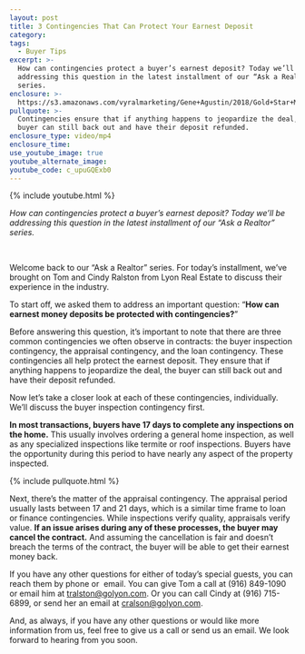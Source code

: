 ```yaml
---
layout: post
title: 3 Contingencies That Can Protect Your Earnest Deposit
category:
tags:
  - Buyer Tips
excerpt: >-
  How can contingencies protect a buyer’s earnest deposit? Today we’ll be
  addressing this question in the latest installment of our “Ask a Realtor”
  series.
enclosure: >-
  https://s3.amazonaws.com/vyralmarketing/Gene+Agustin/2018/Gold+Star+Mortgage+Financial-+Protecting+Earnest+Money+Deposit+with+Contingencies.mp4
pullquote: >-
  Contingencies ensure that if anything happens to jeopardize the deal, the
  buyer can still back out and have their deposit refunded.
enclosure_type: video/mp4
enclosure_time:
use_youtube_image: true
youtube_alternate_image:
youtube_code: c_upuGQExb0
---
```


{% include youtube.html %}

*How can contingencies protect a buyer’s earnest deposit? Today we’ll be addressing this question in the latest installment of our “Ask a Realtor” series.*

<center>&nbsp;</center>

Welcome back to our “Ask a Realtor” series. For today’s installment, we’ve brought on Tom and Cindy Ralston from Lyon Real Estate to discuss their experience in the industry.

To start off, we asked them to address an important question: “**How can earnest money deposits be protected with contingencies?**”

Before answering this question, it’s important to note that there are three common contingencies we often observe in contracts: the buyer inspection contingency, the appraisal contingency, and the loan contingency. These contingencies all help protect the earnest deposit. They ensure that if anything happens to jeopardize the deal, the buyer can still back out and have their deposit refunded.

Now let’s take a closer look at each of these contingencies, individually. We’ll discuss the buyer inspection contingency first.

**In most transactions, buyers have 17 days to complete any inspections on the home.** This usually involves ordering a general home inspection, as well as any specialized inspections like termite or roof inspections. Buyers have the opportunity during this period to have nearly any aspect of the property inspected.

{% include pullquote.html %}

Next, there’s the matter of the appraisal contingency. The appraisal period usually lasts between 17 and 21 days, which is a similar time frame to loan or finance contingencies. While inspections verify quality, appraisals verify value. **If an issue arises during any of these processes, the buyer may cancel the contract.** And assuming the cancellation is fair and doesn’t breach the terms of the contract, the buyer will be able to get their earnest money back.

If you have any other questions for either of today’s special guests, you can reach them by phone or  email. You can give Tom a call at (916) 849-1090 or email him at [tralston@golyon.com](mailto:tralston@golyon.com). Or you can call Cindy at (916) 715-6899, or send her an email at [cralson@golyon.com](mailto:cralson@golyon.com).

And, as always, if you have any other questions or would like more information from us, feel free to give us a call or send us an email. We look forward to hearing from you soon.